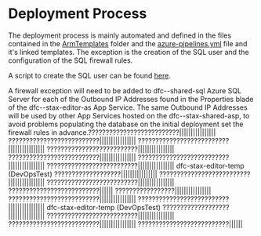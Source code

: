# Deployment Process

The deployment process is mainly automated and defined in the files contained in the [ArmTemplates](ArmTemplates/) folder and the [azure-pipelines.yml](AzureDevOps/azure-pipelines.yml) file and it's linked templates.  The exception is the creation of the SQL user and the configuration of the SQL firewall rules.

A script to create the SQL user can be found [here](SqlScripts/ServiceAccountCreation.sql).

A firewall exception will need to be added to dfc-<env>-shared-sql Azure SQL Server for each of the Outbound IP Addresses found in the Properties blade of the dfc-<env>-stax-editor-as App Service.  The same Outbound IP Addresses will be used by other App Services hosted on the dfc-<env>-stax-shared-asp, to avoid problems populating the database on the initial deployment set the firewall rules in advance.??????????????????????????||||||||||||||||
??????????????????????????||||||||||||||||
??????????????????????????||||||||||||||||
??????????????????????????||||||||||||||||
??????????????????????????||||||||||||||||
??????????????????????????||||||||||||||||
??????????????????????????||||||||||||||||
dfc-stax-editor-temp (DevOpsTest)
???????????????????||||||||||||||||
??????????????????????????||||||||||||||||
??????????????????????????||||||||||||||||
??????????????????????????||||||
?????????????????||||||||||||||||
??????????????????????????||||||||||||||||
??????????????????????????||||||||||||||||
dfc-stax-editor-temp (DevOpsTest)
???????????????????||||||||||||||||
??????????????????????????||||||||||||||||
??????????????????????????||||||||||||||||
??????????????????????????||||||
